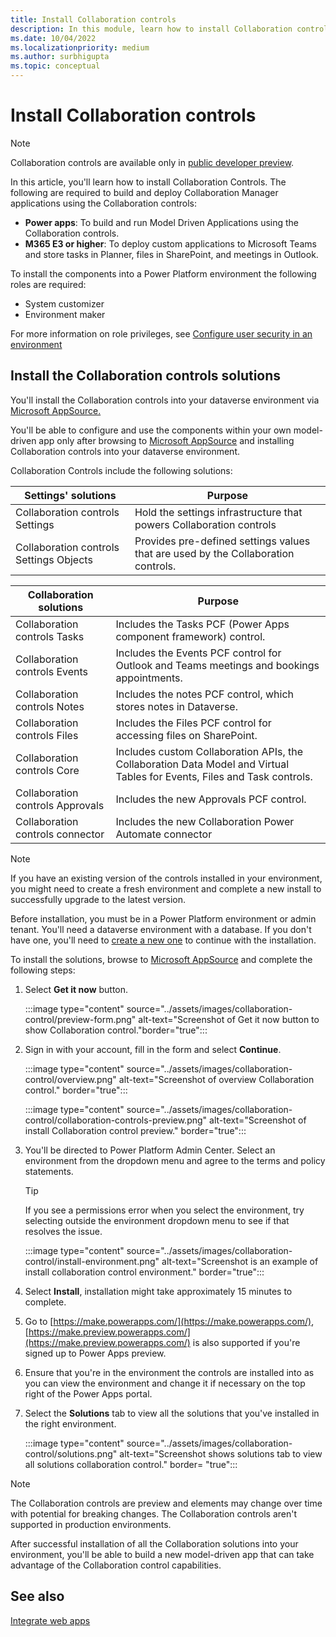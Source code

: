 ```yaml
---
title: Install Collaboration controls
description: In this module, learn how to install Collaboration controls with power apps and Microsoft 365 E3 and how to install collaboration controls solutions.
ms.date: 10/04/2022
ms.localizationpriority: medium
ms.author: surbhigupta
ms.topic: conceptual
---
```


# Install Collaboration controls

> [!NOTE]
> Collaboration controls are available only in [public developer preview](~/resources/dev-preview/developer-preview-intro.md).

In this article, you'll learn how to install Collaboration Controls. The following are required to build and deploy Collaboration Manager applications using the Collaboration controls:

* **Power apps**: To build and run Model Driven Applications using the Collaboration controls.
* **M365 E3 or higher**: To deploy custom applications to Microsoft Teams and store tasks in Planner, files in SharePoint, and meetings in Outlook.

To install the components into a Power Platform environment the following roles are required:

* System customizer
* Environment maker

For more information on role privileges, see [Configure user security in an environment](/power-platform/admin/database-security#predefined-security-roles)

## Install the Collaboration controls solutions

You'll install the Collaboration controls into your dataverse environment via [Microsoft AppSource.](https://appsource.microsoft.com/en-us/product/dynamics-365/mscm.collaboration-toolkit-preview?flightCodes=collaborationcontrols&signInModalType=2&ctaType=1)

You'll be able to configure and use the components within your own model-driven app only after browsing to [Microsoft AppSource](https://appsource.microsoft.com/en-us/product/dynamics-365/mscm.collaboration-toolkit-preview?flightCodes=collaborationcontrols&signInModalType=2&ctaType=1)  and installing Collaboration controls into your dataverse environment.

Collaboration Controls include the following solutions:

|**Settings' solutions** | **Purpose** |
|---|---|
| Collaboration controls Settings | Hold the settings infrastructure that powers Collaboration controls |
| Collaboration controls Settings Objects | Provides pre-defined settings values that are used by the Collaboration controls.|

|**Collaboration solutions** | **Purpose** |
|---|---|
| Collaboration controls Tasks  | Includes the Tasks PCF (Power Apps component framework) control. |
| Collaboration controls Events | Includes the Events PCF control for Outlook and Teams meetings and bookings appointments. |
| Collaboration controls Notes | Includes the notes PCF control, which stores notes in Dataverse. |
| Collaboration controls Files | Includes the Files PCF control for accessing files on SharePoint. |
| Collaboration controls Core |Includes custom Collaboration APIs, the Collaboration Data Model and Virtual Tables for Events, Files and Task controls. |
| Collaboration controls Approvals | Includes the new Approvals PCF control. |
| Collaboration controls connector | Includes the new Collaboration Power Automate connector |

> [!NOTE]
> If you have an existing version of the controls installed in your environment, you might need to create a fresh environment and complete a new install to successfully upgrade to the latest version.

Before installation, you must be in a Power Platform environment or admin tenant. You'll need a dataverse environment with a database. If you don't have one, you'll need to [create a new one](/power-platform/admin/create-environment) to continue with the installation.

To install the solutions, browse to [Microsoft AppSource](https://appsource.microsoft.com/en-us/product/dynamics-365/mscm.collaboration-toolkit-preview?flightCodes=collaborationcontrols&signInModalType=2&ctaType=1) and complete the following steps:

1. Select **Get it now** button.

   :::image type="content" source="../assets/images/collaboration-control/preview-form.png" alt-text="Screenshot of Get it now button to show Collaboration control."border="true":::

1. Sign in with your account, fill in the form and select **Continue**.

   :::image type="content" source="../assets/images/collaboration-control/overview.png" alt-text="Screenshot of overview Collaboration control." border="true":::

   :::image type="content" source="../assets/images/collaboration-control/collaboration-controls-preview.png" alt-text="Screenshot of install Collaboration control preview." border="true":::

1. You'll be directed to Power Platform Admin Center. Select an environment from the dropdown menu and agree to the terms and policy statements.

   > [!TIP]
   > If you see a permissions error when you select the environment, try selecting outside the environment dropdown menu to see if that resolves the issue.

   :::image type="content" source="../assets/images/collaboration-control/install-environment.png" alt-text="Screenshot  is an example of install collaboration control environment." border="true":::

1. Select **Install**, installation might take approximately 15 minutes to complete.

1. Go to [https://make.powerapps.com/](https://make.powerapps.com/), [https://make.preview.powerapps.com/](https://make.preview.powerapps.com/) is also supported if you're signed up to Power Apps preview.

1. Ensure that you're in the environment the controls are installed into as you can view the environment and change it if necessary on the top right of the Power Apps portal.

1. Select the **Solutions** tab to view all the solutions that you've installed in the right environment.

   :::image type="content" source="../assets/images/collaboration-control/solutions.png" alt-text="Screenshot shows solutions tab to view all solutions collaboration control." border= "true":::

> [!NOTE]
> The Collaboration controls are preview and elements may change over time with potential for breaking changes. The Collaboration controls aren't supported in production environments.

After successful installation of all the Collaboration solutions into your environment, you'll be able to build a new model-driven app that can take advantage of the Collaboration control capabilities.

## See also

[Integrate web apps](integrate-web-apps-overview.md)
